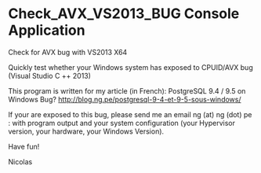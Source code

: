 # Check_AVX_VS2013_BUG Console Application

Check for AVX bug with VS2013 X64

Quickly test whether your Windows system has exposed to CPUID/AVX bug (Visual Studio C ++ 2013)

This program is written for my article (in French): PostgreSQL 9.4 / 9.5 on Windows Bug?
http://blog.ng.pe/postgresql-9-4-et-9-5-sous-windows/

If your are exposed to this bug, please send me an email  ng (at) ng (dot) pe : with program output and your system configuration (your Hypervisor version, your hardware, your Windows Version).

Have fun!

Nicolas

